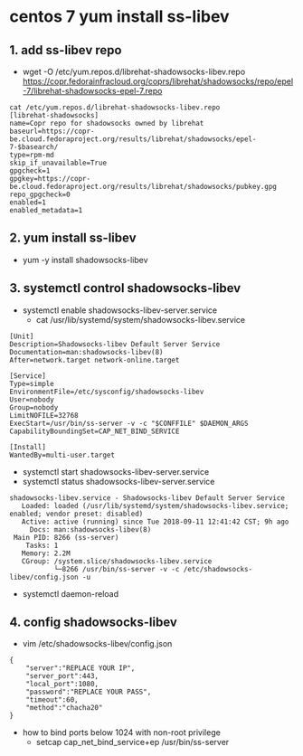 # centos 7 yum install ss-libev
## 1. add ss-libev repo
- wget -O /etc/yum.repos.d/librehat-shadowsocks-libev.repo https://copr.fedorainfracloud.org/coprs/librehat/shadowsocks/repo/epel-7/librehat-shadowsocks-epel-7.repo
````
cat /etc/yum.repos.d/librehat-shadowsocks-libev.repo
[librehat-shadowsocks]
name=Copr repo for shadowsocks owned by librehat
baseurl=https://copr-be.cloud.fedoraproject.org/results/librehat/shadowsocks/epel-7-$basearch/
type=rpm-md
skip_if_unavailable=True
gpgcheck=1
gpgkey=https://copr-be.cloud.fedoraproject.org/results/librehat/shadowsocks/pubkey.gpg
repo_gpgcheck=0
enabled=1
enabled_metadata=1

````
## 2.  yum install ss-libev
- yum -y install shadowsocks-libev
## 3. systemctl control shadowsocks-libev
- systemctl enable shadowsocks-libev-server.service
   - cat /usr/lib/systemd/system/shadowsocks-libev.service
````
[Unit]
Description=Shadowsocks-libev Default Server Service
Documentation=man:shadowsocks-libev(8)
After=network.target network-online.target

[Service]
Type=simple
EnvironmentFile=/etc/sysconfig/shadowsocks-libev
User=nobody
Group=nobody
LimitNOFILE=32768
ExecStart=/usr/bin/ss-server -v -c "$CONFFILE" $DAEMON_ARGS
CapabilityBoundingSet=CAP_NET_BIND_SERVICE

[Install]
WantedBy=multi-user.target

````
- systemctl start shadowsocks-libev-server.service
- systemctl status shadowsocks-libev-server.service
````
shadowsocks-libev.service - Shadowsocks-libev Default Server Service
   Loaded: loaded (/usr/lib/systemd/system/shadowsocks-libev.service; enabled; vendor preset: disabled)
   Active: active (running) since Tue 2018-09-11 12:41:42 CST; 9h ago
     Docs: man:shadowsocks-libev(8)
 Main PID: 8266 (ss-server)
    Tasks: 1
   Memory: 2.2M
   CGroup: /system.slice/shadowsocks-libev.service
           └─8266 /usr/bin/ss-server -v -c /etc/shadowsocks-libev/config.json -u
````
- systemctl daemon-reload
## 4. config shadowsocks-libev
- vim /etc/shadowsocks-libev/config.json
````
{
    "server":"REPLACE YOUR IP",
    "server_port":443,
    "local_port":1080,
    "password":"REPLACE YOUR PASS",
    "timeout":60,
    "method":"chacha20"
}
````
- how to bind ports below 1024 with non-root privilege
  - setcap cap_net_bind_service+ep /usr/bin/ss-server

